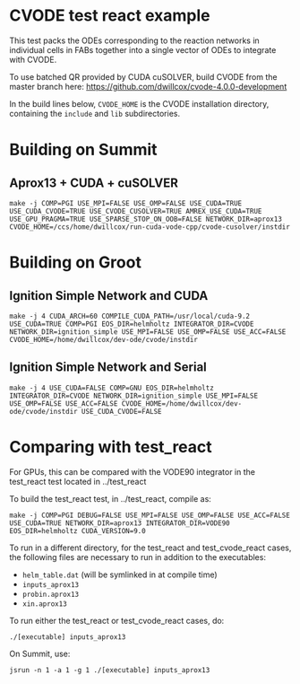 # CVODE test react example

This test packs the ODEs corresponding to the reaction networks in
individual cells in FABs together into a single vector of ODEs to
integrate with CVODE.

To use batched QR provided by CUDA cuSOLVER, build CVODE from the
master branch here:
https://github.com/dwillcox/cvode-4.0.0-development

In the build lines below, `CVODE_HOME` is the CVODE installation
directory, containing the `include` and `lib` subdirectories.

# Building on Summit

## Aprox13 + CUDA + cuSOLVER

```
make -j COMP=PGI USE_MPI=FALSE USE_OMP=FALSE USE_CUDA=TRUE USE_CUDA_CVODE=TRUE USE_CVODE_CUSOLVER=TRUE AMREX_USE_CUDA=TRUE USE_GPU_PRAGMA=TRUE USE_SPARSE_STOP_ON_OOB=FALSE NETWORK_DIR=aprox13 CVODE_HOME=/ccs/home/dwillcox/run-cuda-vode-cpp/cvode-cusolver/instdir
```

# Building on Groot

## Ignition Simple Network and CUDA

```
make -j 4 CUDA_ARCH=60 COMPILE_CUDA_PATH=/usr/local/cuda-9.2 USE_CUDA=TRUE COMP=PGI EOS_DIR=helmholtz INTEGRATOR_DIR=CVODE NETWORK_DIR=ignition_simple USE_MPI=FALSE USE_OMP=FALSE USE_ACC=FALSE CVODE_HOME=/home/dwillcox/dev-ode/cvode/instdir
```

## Ignition Simple Network and Serial

```
make -j 4 USE_CUDA=FALSE COMP=GNU EOS_DIR=helmholtz INTEGRATOR_DIR=CVODE NETWORK_DIR=ignition_simple USE_MPI=FALSE USE_OMP=FALSE USE_ACC=FALSE CVODE_HOME=/home/dwillcox/dev-ode/cvode/instdir USE_CUDA_CVODE=FALSE
```

# Comparing with test_react

For GPUs, this can be compared with the VODE90 integrator in the
test_react test located in ../test_react

To build the test_react test, in ../test_react, compile as:

```
make -j COMP=PGI DEBUG=FALSE USE_MPI=FALSE USE_OMP=FALSE USE_ACC=FALSE USE_CUDA=TRUE NETWORK_DIR=aprox13 INTEGRATOR_DIR=VODE90 EOS_DIR=helmholtz CUDA_VERSION=9.0
```

To run in a different directory, for the test_react and
test_cvode_react cases, the following files are necessary to run in
addition to the executables:

- `helm_table.dat` (will be symlinked in at compile time)
- `inputs_aprox13`
- `probin.aprox13`
- `xin.aprox13`

To run either the test_react or test_cvode_react cases, do:

```
./[executable] inputs_aprox13
```

On Summit, use:

```
jsrun -n 1 -a 1 -g 1 ./[executable] inputs_aprox13
```


